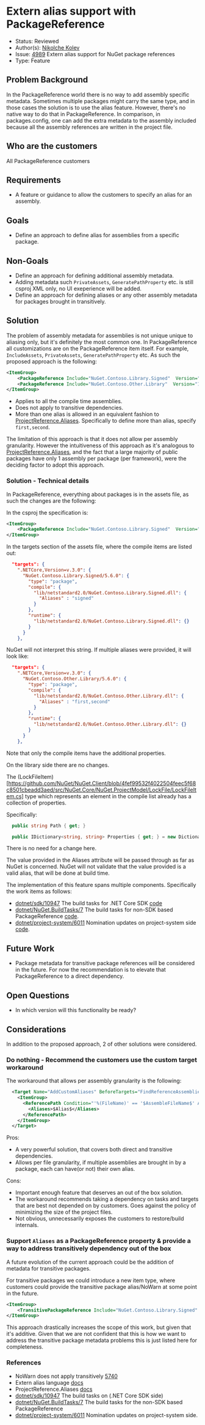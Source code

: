 # Extern alias support with PackageReference

* Status: Reviewed
* Author(s): [Nikolche Kolev](https://github.com/nkolev92)
* Issue: [4989](https://github.com/NuGet/Home/issues/4989) Extern alias support for NuGet package references
* Type: Feature

## Problem Background

In the PackageReference world there is no way to add assembly specific metadata.
Sometimes multiple packages might carry the same type, and in those cases the solution is to use the alias feature. However, there's no native way to do that in PackageReference.
In comparison, in packages.config, one can add the extra metadata to the assembly included because all the assembly references are written in the project file. 

## Who are the customers

All PackageReference customers

## Requirements

* A feature or guidance to allow the customers to specify an alias for an assembly.

## Goals

* Define an approach to define alias for assemblies from a specific package.

## Non-Goals

* Define an approach for defining additional assembly metadata.
* Adding metadata such `PrivateAssets`, `GeneratePathProperty` etc. is still csproj XML only, no UI exeperience will be added. 
* Define an approach for defining aliases or any other assembly metadata for packages brought in transitively.

## Solution

The problem of assembly metadata for assemblies is not unique unique to aliasing only, but it's definitely the most common one. 
In PackageReference all customizations are on the PackageReference item itself. For example, `IncludeAssets`, `PrivateAssets`, `GeneratePathProperty` etc. 
As such the proposed approach is the following: 

```xml
<ItemGroup>
    <PackageReference Include="NuGet.Contoso.Library.Signed"  Version="1.26.0" Aliases="signed" />
    <PackageReference Include="NuGet.Contoso.Other.Library"  Version="1.26.0" Aliases="first,second" />
</ItemGroup>
```

* Applies to all the compile time assemblies.
* Does not apply to transitive dependencies.
* More than one alias is allowed in an equivalent fashion to [ProjectReference.Aliases](https://docs.microsoft.com/en-us/dotnet/api/microsoft.codeanalysis.projectreference.aliases?). Specifically to define more than alias, specify `first,second`.

The limitation of this approach is that it does not allow per assembly granularity. 
However the intuitiveness of this approach as it's analogous to [ProjectReference.Aliases](https://docs.microsoft.com/en-us/dotnet/api/microsoft.codeanalysis.projectreference.aliases?), and the fact that a large majority of public packages have only 1 assembly per package (per framework), were the deciding factor to adopt this approach.

### Solution - Technical details

In PackageReference, everything about packages is in the assets file, as such the changes are the following: 

In the csproj the specification is: 

```xml
<ItemGroup>
    <PackageReference Include="NuGet.Contoso.Library.Signed"  Version="5.6.0" Aliases="signed" />
</ItemGroup>
```

In the targets section of the assets file, where the compile items are listed out: 
```json
  "targets": {
    ".NETCore,Version=v.3.0": {
      "NuGet.Contoso.Library.Signed/5.6.0": {
        "type": "package",
        "compile": {
          "lib/netstandard2.0/NuGet.Contoso.Library.Signed.dll": {
            "Aliases" : "signed"
          }
        },
        "runtime": {
          "lib/netstandard2.0/NuGet.Contoso.Library.Signed.dll": {}
        }
      }
    },
```

NuGet will not interpret this string. If multiple aliases were provided, it will look like: 

```json
  "targets": {
    ".NETCore,Version=v.3.0": {
      "NuGet.Contoso.Other.Library/5.6.0": {
        "type": "package",
        "compile": {
          "lib/netstandard2.0/NuGet.Contoso.Other.Library.dll": {
            "Aliases" : "first,second"
          }
        },
        "runtime": {
          "lib/netstandard2.0/NuGet.Contoso.Other.Library.dll": {}
        }
      }
    },
```

Note that only the compile items have the additional properties. 

On the library side there are no changes. 

The (LockFileItem)[https://github.com/NuGet/NuGet.Client/blob/4fef99532f4022504feec5f68c8501cbeadd3aed/src/NuGet.Core/NuGet.ProjectModel/LockFile/LockFileItem.cs] type which represents an element in the compile list already has a collection of properties. 

Specifically:

```cs
  public string Path { get; }

  public IDictionary<string, string> Properties { get; } = new Dictionary<string, string>();
```

There is no need for a change here. 

The value provided in the Aliases attribute will be passed through as far as NuGet is concerned. NuGet will not validate that the value provided is a valid alias, that will be done at build time. 

The implementation of this feature spans multiple components. 
Specifically the work items as follows: 

* [dotnet/sdk/10947](https://github.com/dotnet/sdk/issues/10947) The build tasks for .NET Core SDK  [code](https://github.com/dotnet/sdk/blob/master/src/Tasks/Microsoft.NET.Build.Tasks/ResolvePackageAssets.cs)
* [dotnet/NuGet.BuildTasks/7](https://github.com/dotnet/NuGet.BuildTasks/issues/70) The build tasks for non-SDK based PackageReference [code](https://github.com/dotnet/NuGet.BuildTasks/blob/master/src/Microsoft.NuGet.Build.Tasks/ResolveNuGetPackageAssets.cs).
* [dotnet/project-system/6011](https://github.com/dotnet/project-system/issues/6011) Nomination updates on project-system side [code](https://github.com/dotnet/project-system/blob/master/src/Microsoft.VisualStudio.ProjectSystem.Managed/ProjectSystem/Rules/Dependencies/PackageReference.xaml).

## Future Work

* Package metadata for transitive package references will be considered in the future. For now the recommendation is to elevate that PackageReference to a direct dependency. 

## Open Questions

* In which version will this functionality be ready?

## Considerations

In addition to the proposed approach, 2 of other solutions were considered. 

### Do nothing - Recommend the customers use the custom target workaround

The workaround that allows per assembly granularity is the following:

```xml
  <Target Name="AddCustomAliases" BeforeTargets="FindReferenceAssembliesForReferences;ResolveReferences">
    <ItemGroup>
      <ReferencePath Condition="'%(FileName)' == '$AssembleFileName$' AND '%(ReferencePath.NuGetPackageId)' == '$PackageId$'">
        <Aliases>$Alias$</Aliases>
      </ReferencePath>
    </ItemGroup>
  </Target>
```

Pros:

* A very powerful solution, that covers both direct and transitive dependencies.
* Allows per file granularity, if multiple assemblies are brought in by a package, each can have(or not) their own alias.

Cons:

* Important enough feature that deserves an out of the box solution.
* The workaround recommends taking a dependency on tasks and targets that are best not depended on by customers. Goes against the policy of minimizing the size of the project files.
* Not obvious, unnecessarily exposes the customers to restore/build internals.  

### Support `Aliases` as a PackageReference property & provide a way to address transitively dependency out of the box

A future evolution of the current approach could be the addition of metadata for transitive packages. 

For transitive packages we could introduce a new item type, where customers could provide the transitive package alias/NoWarn at some point in the future. 

```xml
<ItemGroup>
    <TransitivePackageReference Include="NuGet.Contoso.Library.Signed" Aliases="signed" NoWarn="NU1701" />
</ItemGroup>
```

This approach drastically increases the scope of this work, but given that it's additive. 
Given that we are not confident that this is how we want to address the transitive package metadata problems this is just listed here for completeness.

### References

* NoWarn does not apply transitively [5740](https://github.com/NuGet/Home/issues/5740)
* Extern alias language [docs](https://docs.microsoft.com/en-us/dotnet/csharp/language-reference/keywords/extern-alias)
* ProjectReference.Aliases [docs](https://docs.microsoft.com/en-us/dotnet/api/microsoft.codeanalysis.projectreference.aliases?view=roslyn-dotnet)
* [dotnet/sdk/10947](https://github.com/dotnet/sdk/issues/10947) The build tasks on (.NET Core SDK side)
* [dotnet/NuGet.BuildTasks/7](https://github.com/dotnet/NuGet.BuildTasks/issues/70) The build tasks for the non-SDK based PackageReference
* [dotnet/project-system/6011](https://github.com/dotnet/project-system/issues/6011) Nomination updates on project-system side.
